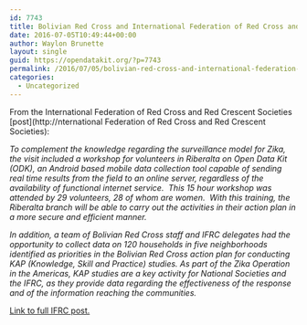 ```yaml
---
id: 7743
title: Bolivian Red Cross and International Federation of Red Cross and Red Crescent Societies use ODK to combat Zika
date: 2016-07-05T10:49:44+00:00
author: Waylon Brunette
layout: single
guid: https://opendatakit.org/?p=7743
permalink: /2016/07/05/bolivian-red-cross-and-international-federation-of-red-cross-and-red-crescent-societies-use-odk-to-combat-zika/
categories:
  - Uncategorized
---
```

From the International Federation of Red Cross and Red Crescent Societies [post](http://nternational Federation of Red Cross and Red Crescent Societies):

_To complement the knowledge regarding the surveillance model for Zika, the visit included a workshop for volunteers in Riberalta on Open Data Kit (ODK), an Android based mobile data collection tool capable of sending real time results from the field to an online server, regardless of the availability of functional internet service.  This 15 hour workshop was attended by 29 volunteers, 28 of whom are women.  With this training, the Riberalta branch will be able to carry out the activities in their action plan in a more secure and efficient manner._

_In addition, a team of Bolivian Red Cross staff and IFRC delegates had the opportunity to collect data on 120 households in five neighborhoods identified as priorities in the Bolivian Red Cross action plan for conducting KAP (Knowledge, Skill and Practice) studies. As part of the Zika Operation in the Americas, KAP studies are a key activity for National Societies and the IFRC, as they provide data regarding the effectiveness of the response and of the information reaching the communities._

[Link to full IFRC post.](http://www.ifrc.org/en/news-and-media/news-stories/americas/bolivia/bolivian-red-cross-and-ifrc-visits-border-between-bolivia-and-brazil--72334/)